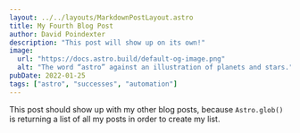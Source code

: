 ```yaml
---
layout: ../../layouts/MarkdownPostLayout.astro
title: My Fourth Blog Post
author: David Poindexter
description: "This post will show up on its own!"
image:
  url: "https://docs.astro.build/default-og-image.png"
  alt: "The word “astro” against an illustration of planets and stars."
pubDate: 2022-01-25
tags: ["astro", "successes", "automation"]
---
```


This post should show up with my other blog posts, because `Astro.glob()` is returning a list of all my posts in order to create my list.

